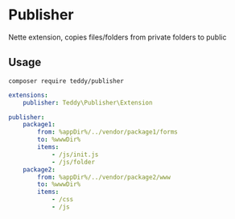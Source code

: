 # Publisher
Nette extension, copies files/folders from private folders to public

## Usage

``composer require teddy/publisher``

```yaml
extensions:
    publisher: Teddy\Publisher\Extension

publisher:
    package1:
        from: %appDir%/../vendor/package1/forms
        to: %wwwDir%
        items:
            - /js/init.js
            - /js/folder
    package2:
        from: %appDir%/../vendor/package2/www
        to: %wwwDir%
        items:
            - /css
            - /js
```
